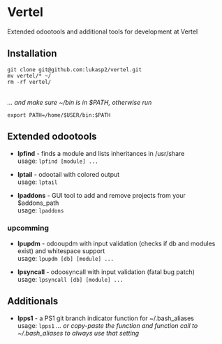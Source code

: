 # Vertel
Extended odootools and additional tools for development at Vertel

## Installation
```
git clone git@github.com:lukasp2/vertel.git
mv vertel/* ~/
rm -rf vertel/
```
\
*... and make sure ~/bin is in $PATH, otherwise run*
```
export PATH=/home/$USER/bin:$PATH
```

## Extended odootools
* **lpfind** - finds a module and lists inheritances in /usr/share \
usage: `lpfind [module] ...`

* **lptail** - odootail with colored output \
usage: `lptail`

* **lpaddons** - GUI tool to add and remove projects from your $addons_path \
usage: `lpaddons`

### upcomming
* **lpupdm** - odooupdm with input validation (checks if db and modules exist) and whitespace support \
usage: `lpupdm [db] [module] ...`

* **lpsyncall** - odoosyncall with input validation (fatal bug patch) \
usage: `lpsyncall [db] [module] ...`

## Additionals
* **lpps1** - a PS1 git branch indicator function for ~/.bash_aliases \
usage: `lpps1`   *... or copy-paste the function and function call to ~/.bash_aliases to always use that setting*

